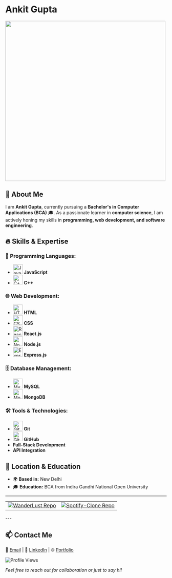 # Ankit Gupta

<img src="https://github.com/Anmol-Baranwal/Cool-GIFs-For-GitHub/assets/74038190/897cd757-ea1f-492d-aaf9-6d1674177e08" width="500">

## 👋 About Me
I am **Ankit Gupta**, currently pursuing a **Bachelor's in Computer Applications (BCA)** 🎓. As a passionate learner in **computer science**, I am actively honing my skills in **programming, web development, and software engineering**.  

## 🔥 Skills & Expertise  
### 🚀 Programming Languages:
- <img src="https://cdn.jsdelivr.net/gh/devicons/devicon/icons/javascript/javascript-original.svg" alt="JavaScript" width="30" height="30"/>  **JavaScript**  
- <img src="https://cdn.jsdelivr.net/gh/devicons/devicon/icons/cplusplus/cplusplus-original.svg" alt="C++" width="30" height="30"/>  **C++**   

### 🌐 Web Development:
- <img src="https://cdn.jsdelivr.net/gh/devicons/devicon/icons/html5/html5-original.svg" alt="HTML" width="30" height="30"/> **HTML**  
- <img src="https://cdn.jsdelivr.net/gh/devicons/devicon/icons/css3/css3-original.svg" alt="CSS" width="30" height="30"/> **CSS**  
- <img src="https://cdn.jsdelivr.net/gh/devicons/devicon/icons/react/react-original.svg" alt="React.js" width="30" height="30"/> **React.js**  
- <img src="https://cdn.jsdelivr.net/gh/devicons/devicon/icons/nodejs/nodejs-original.svg" alt="Node.js" width="30" height="30"/> **Node.js**
- <img src="https://cdn.jsdelivr.net/gh/devicons/devicon/icons/express/express-original.svg" alt="Express.js" width="30" height="30"/> **Express.js**    

### 🗄️ Database Management:
- <img src="https://cdn.jsdelivr.net/gh/devicons/devicon/icons/mysql/mysql-original.svg" alt="MySQL" width="30" height="30"/> **MySQL**  
- <img src="https://cdn.jsdelivr.net/gh/devicons/devicon/icons/mongodb/mongodb-original.svg" alt="MongoDB" width="30" height="30"/>  **MongoDB**  

### 🛠️ Tools & Technologies:
- <img src="https://cdn.jsdelivr.net/gh/devicons/devicon/icons/git/git-original.svg" alt="Git" width="30" height="30"/> **Git**  
- <img src="https://cdn.jsdelivr.net/gh/devicons/devicon/icons/github/github-original.svg" alt="GitHub" width="30" height="30"/> **GitHub**  
- **Full-Stack Development**  
- **API Integration**  

## 📍 Location & Education
- 🌍 **Based in:** New Delhi  
- 🎓 **Education:** BCA from Indira Gandhi National Open University  


-------------------------------------------
<table>
  <tr>
    <td>
      <a href="https://github.com/ankitvaish405/WanderLust">
        <img src="https://github-readme-stats.vercel.app/api/pin/?username=ankitvaish405&repo=WanderLust&theme=radical" alt="WanderLust Repo"/>
      </a>
    </td>
    <td>
      <a href="https://github.com/ankitvaish405/Spotify-Clone">
        <img src="https://github-readme-stats.vercel.app/api/pin/?username=ankitvaish405&repo=Spotify-Clone&theme=radical" alt="Spotify-Clone Repo"/>
      </a>
    </td>
  </tr>
</table>
---

## 📫 Contact Me
📧 [Email](mailto:ankitvaish405@gmail.com) | 💼 [LinkedIn](https://www.linkedin.com/in/ankit-gupta-6771312b4) | 🌐 [Portfolio](https://wanderlust-e35f.onrender.com/listings)  

![Profile Views](https://komarev.com/ghpvc/?username=ankitvaish&color=blue)  

*Feel free to reach out for collaboration or just to say hi!*
